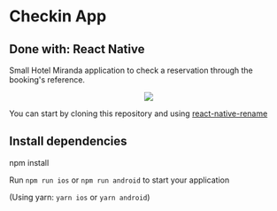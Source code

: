 # Checkin App
##  Done with: React Native
Small Hotel Miranda application to check a reservation through the booking's reference.


<p align="center"> <img src="https://user-images.githubusercontent.com/75947904/185149784-d5ed428d-1b60-45cd-9b32-00ea1178abe2.png"/></p>



You can start by cloning this repository and using [react-native-rename](https://github.com/belenjn/checkin__app)

## Install dependencies

npm install

Run `npm run ios` or `npm run android` to start your application

(Using yarn: `yarn ios` or `yarn android`)
